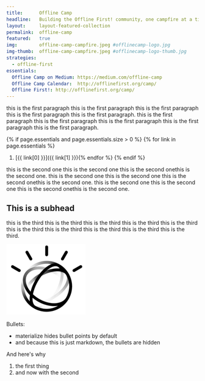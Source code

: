 ```yaml
---
title:      Offline Camp
headline:   Building the Offline First! community, one campfire at a time.
layout:     layout-featured-collection
permalink:  offline-camp
featured:   true
img:        offline-camp-campfire.jpeg #offlinecamp-logo.jpg
img-thumb:  offline-camp-campfire.jpeg #offlinecamp-logo-thumb.jpg
strategies: 
  - offline-first
essentials:
  Offline Camp on Medium: https://medium.com/offline-camp
  Offline Camp Calendar:  http://offlinefirst.org/camp/
  Offline First!: http://offlinefirst.org/camp/
---
```


this is the first paragraph this is the first paragraph this is the first paragraph this is the first paragraph this is the first paragraph. this is the first paragraph this is the first paragraph this is the first paragraph this is the first paragraph this is the first paragraph.

{% if page.essentials and page.essentials.size > 0 %}
{% for link in page.essentials %}
1. [{{ link[0] }}]({{ link[1] }}){% endfor %}
{% endif %}

this is the second one this is the second one this is the second onethis is the second one. this is the second one this is the second one this is the second onethis is the second one. this is the second one this is the second one this is the second onethis is the second one.

## This is a subhead

this is the third this is the third this is the third this is the third this is the third this is the third this is the third this is the third this is the third this is the third.

![placeholder image](img/watson_black.png)

Bullets:
- materialize hides bullet points by default
- and because this is just markdown, the bullets are hidden

And here's why

1. the first thing
2. and now with the second